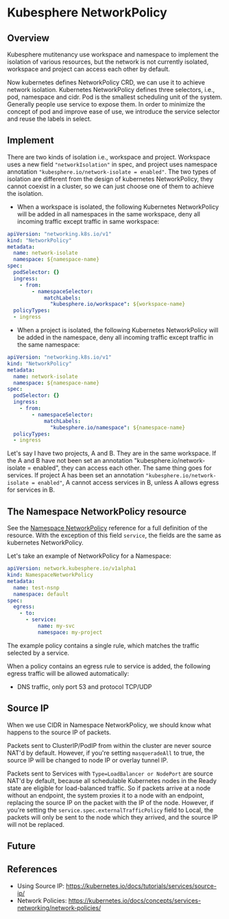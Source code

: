 # Kubesphere NetworkPolicy

## Overview

Kubesphere mutitenancy use workspace and namespace to implement the isolation of various resources, but the network is not currently isolated, workspace and project can access each other by default.

Now kubernetes defines NetworkPolicy CRD, we can use it to achieve network isolation. Kubernetes NetworkPolicy defines three selectors, i.e., pod, namespace and cidr. Pod is the smallest scheduling unit of the system. Generally people use service to expose them. In order to  minimize the concept of pod and improve ease of use, we introduce the service selector and reuse the labels in select.

## Implement

There are two kinds of isolation i.e., workspace and project. Workspace uses a new field `"networkIsolation"` in spec, and project uses namespace annotation `"kubesphere.io/network-isolate = enabled"`. The two types of isolation are different from the design of kubernetes NetworkPolicy, they cannot coexist in a cluster, so we can just choose one of them to achieve the isolation.

* When a workspace is isolated, the following Kubernetes NetworkPolicy will be added in all namespaces in the same workspace, deny all incoming traffic except traffic in same workspace:

```yaml
apiVersion: "networking.k8s.io/v1"
kind: "NetworkPolicy"
metadata:
  name: network-isolate
  namespace: ${namespace-name}
spec:
  podSelector: {}
  ingress:
    - from:
        - namespaceSelector:
            matchLabels:
              "kubesphere.io/workspace": ${workspace-name}
  policyTypes:
  - ingress
```

* When a project is isolated, the following Kubernetes NetworkPolicy will be added in the namespace, deny all incoming traffic except traffic in the same namespace:

```yaml
apiVersion: "networking.k8s.io/v1"
kind: "NetworkPolicy"
metadata:
  name: network-isolate
  namespace: ${namespace-name}
spec:
  podSelector: {}
  ingress:
    - from:
        - namespaceSelector:
            matchLabels:
              "kubesphere.io/namespace": ${namespace-name}
  policyTypes:
  - ingress
```

Let's say I have two projects, A and B. They are in the same workspace. If the A and B have not been set an annotation "kubesphere.io/network-isolate = enabled", they can access each other. The same thing goes for services. If project A has been set an annotation `"kubesphere.io/network-isolate = enabled"`, A cannot access services in B, unless A allows egress for services in B.

## The Namespace NetworkPolicy resource 
See the [Namespace NetworkPolicy](https://github.com/kubesphere/kubesphere/blob/d3bdcd0/pkg/apis/network/v1alpha1/namespacenetworkpolicy_types.go#L31) reference for a full definition of the resource.
With the exception of this field `service`, the fields are the same as kubernetes NetworkPolicy.

Let's take an example of NetworkPolicy for a Namespace:
```yaml
apiVersion: network.kubesphere.io/v1alpha1
kind: NamespaceNetworkPolicy
metadata:
  name: test-nsnp
  namespace: default
spec:
  egress:
    - to:
      - service:
          name: my-svc
          namespace: my-project
```

The example policy contains a single rule, which matches the traffic selected by a service.

When a policy contains an egress rule to service is added, the following egress traffic will be allowed automatically:
* DNS traffic, only port 53 and protocol TCP/UDP

## Source IP

When we use CIDR in Namespace NetworkPolicy, we should know what happens to the source IP of packets.

Packets sent to ClusterIP/PodIP from within the cluster are never source NAT'd by default.
However, if you're setting `masqueradeAll` to true, the source IP will be changed to  node IP or overlay tunnel IP.

Packets sent to Services with `Type=LoadBalancer or NodePort` are source NAT'd by default, because all schedulable Kubernetes nodes in the Ready state are eligible for load-balanced traffic. So if packets arrive at a node without an endpoint, the system proxies it to a node with an endpoint, replacing the source IP on the packet with the IP of the node.
However, if you're setting the `service.spec.externalTrafficPolicy` field to Local, the packets will only be sent to the node which they arrived, and the source IP will not be replaced.

## Future

## References

* Using Source IP: <https://kubernetes.io/docs/tutorials/services/source-ip/>
* Network Policies: <https://kubernetes.io/docs/concepts/services-networking/network-policies/>